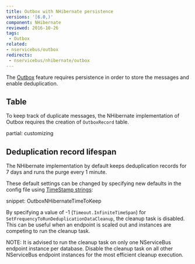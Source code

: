 ```yaml
---
title: Outbox with NHibernate persistence
versions: '[6.0,)'
component: NHibernate
reviewed: 2016-10-26
tags:
 - Outbox
related:
- nservicebus/outbox
redirects:
 - nservicebus/nhibernate/outbox
---
```


The [Outbox](/nservicebus/outbox) feature requires persistence in order to store the messages and enable deduplication.


## Table

To keep track of duplicate messages, the NHibernate implementation of Outbox requires the creation of `OutboxRecord` table.

partial: customizing

## Deduplication record lifespan

The NHibernate implementation by default keeps deduplication records for 7 days and runs the purge every 1 minute.

These default settings can be changed by specifying new defaults in the config file using [TimeStamp strings](https://docs.microsoft.com/en-us/dotnet/standard/base-types/standard-timespan-format-strings):

snippet: OutboxNHibernateTimeToKeep

By specifying a value of -1 (`Timeout.InfiniteTimeSpan`) for `SetFrequencyToRunDeduplicationDataCleanup`, the cleanup task is disabled. This can be useful when an endpoint is scaled out and instances are competing to run the cleanup task.

NOTE: It is advised to run the cleanup task on only one NServiceBus endpoint instance per database. Disable the cleanup task on all other NServiceBus endpoint instances for the most efficient cleanup execution.
